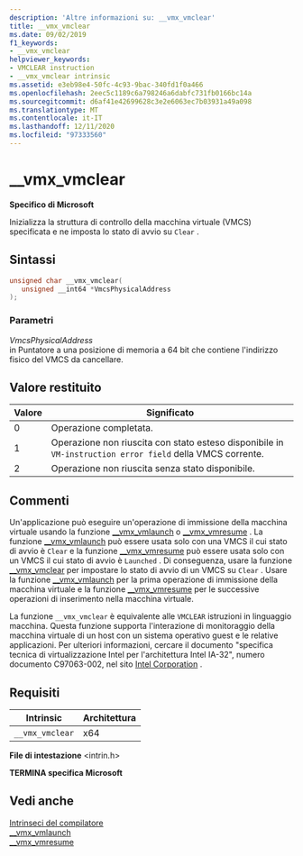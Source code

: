 ```yaml
---
description: 'Altre informazioni su: __vmx_vmclear'
title: __vmx_vmclear
ms.date: 09/02/2019
f1_keywords:
- __vmx_vmclear
helpviewer_keywords:
- VMCLEAR instruction
- __vmx_vmclear intrinsic
ms.assetid: e3eb98e4-50fc-4c93-9bac-340fd1f0a466
ms.openlocfilehash: 2eec5c1189c6a798246a6dabfc731fb0166bc14a
ms.sourcegitcommit: d6af41e42699628c3e2e6063ec7b03931a49a098
ms.translationtype: MT
ms.contentlocale: it-IT
ms.lasthandoff: 12/11/2020
ms.locfileid: "97333560"
---
```

# <a name="__vmx_vmclear"></a>__vmx_vmclear

**Specifico di Microsoft**

Inizializza la struttura di controllo della macchina virtuale (VMCS) specificata e ne imposta lo stato di avvio su `Clear` .

## <a name="syntax"></a>Sintassi

```C
unsigned char __vmx_vmclear(
   unsigned __int64 *VmcsPhysicalAddress
);
```

### <a name="parameters"></a>Parametri

*VmcsPhysicalAddress*\
in Puntatore a una posizione di memoria a 64 bit che contiene l'indirizzo fisico del VMCS da cancellare.

## <a name="return-value"></a>Valore restituito

|Valore|Significato|
|-----------|-------------|
|0|Operazione completata.|
|1|Operazione non riuscita con stato esteso disponibile in `VM-instruction error field` della VMCS corrente.|
|2|Operazione non riuscita senza stato disponibile.|

## <a name="remarks"></a>Commenti

Un'applicazione può eseguire un'operazione di immissione della macchina virtuale usando la funzione [__vmx_vmlaunch](../intrinsics/vmx-vmlaunch.md) o [__vmx_vmresume](../intrinsics/vmx-vmresume.md) . La funzione [__vmx_vmlaunch](../intrinsics/vmx-vmlaunch.md) può essere usata solo con una VMCS il cui stato di avvio è `Clear` e la funzione [__vmx_vmresume](../intrinsics/vmx-vmresume.md) può essere usata solo con un VMCS il cui stato di avvio è `Launched` . Di conseguenza, usare la funzione [__vmx_vmclear](../intrinsics/vmx-vmclear.md) per impostare lo stato di avvio di un VMCS su `Clear` . Usare la funzione [__vmx_vmlaunch](../intrinsics/vmx-vmlaunch.md) per la prima operazione di immissione della macchina virtuale e la funzione [__vmx_vmresume](../intrinsics/vmx-vmresume.md) per le successive operazioni di inserimento nella macchina virtuale.

La funzione `__vmx_vmclear` è equivalente alle `VMCLEAR` istruzioni in linguaggio macchina. Questa funzione supporta l'interazione di monitoraggio della macchina virtuale di un host con un sistema operativo guest e le relative applicazioni. Per ulteriori informazioni, cercare il documento "specifica tecnica di virtualizzazione Intel per l'architettura Intel IA-32", numero documento C97063-002, nel sito [Intel Corporation](https://software.intel.com/articles/intel-sdm) .

## <a name="requirements"></a>Requisiti

|Intrinsic|Architettura|
|---------------|------------------|
|`__vmx_vmclear`|x64|

**File di intestazione** \<intrin.h>

**TERMINA specifica Microsoft**

## <a name="see-also"></a>Vedi anche

[Intrinseci del compilatore](../intrinsics/compiler-intrinsics.md)\
[__vmx_vmlaunch](../intrinsics/vmx-vmlaunch.md)\
[__vmx_vmresume](../intrinsics/vmx-vmresume.md)
